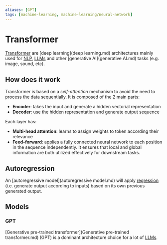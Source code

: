 ```yaml
---
aliases: [GPT]
tags: [machine-learning, machine-learning/neural-network]
---
```


# Transformer 

[Transformer](https://en.wikipedia.org/wiki/Transformer_(deep_learning_architecture)) are [deep learning](deep learning.md) architectures mainly used for [NLP](/engineering/machine-learning/applications/nlp.md), [LLMs](/engineering/machine-learning/neural-network/llm.md) and other [generative AI](generative AI.md) tasks (e.g. image, sound, etc).

## How does it work

Transformer is based on a *self-attention* mechanism to avoid the need to process the data sequentially. It is composed of the 2 main parts:

- **Encoder**: takes the input and generate a hidden vectorial representation
- **Decoder**: use the hidden representation and generate output sequence

Each layer has:

- **Multi-head attention**: learns to assign weights to token according their relevance
- **Feed-forward**: applies a fully connected neural network to each position in the sequence independently. It ensures that local and global information are both utilized effectively for downstream tasks.

## Autoregression

An [autoregressive model](autoregressive model.md) will apply [regression](/engineering/machine-learning/tasks/regression.md) (i.e. generate output according to inputs) based on its own previous generated output. 

## Models

### GPT

[Generative pre-trained transformer](Generative pre-trained transformer.md) (GPT) is a dominant architecture choice for a lot of [LLMs](/engineering/machine-learning/neural-network/llm.md).